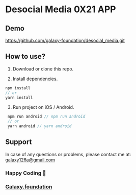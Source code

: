# Desocial Media 0X21 APP

## Demo

https://github.com/galaxy-foundation/desocial_media.git

## How to use?

1. Download or clone this repo.

2. Install dependencies.

```js
npm install
// or
yarn install
```

3. Run project on iOS / Android.

```js
 npm run android // npm run android
 // or
 yarn android // yarn android
```


## Support

In case of any questions or problems, please contact me at:
[galaxy126a@gmail.com](mailto:galaxy126a@gmail.com)

### Happy Coding 🚀

### [Galaxy.foundation](https://galaxy.foundation/)

